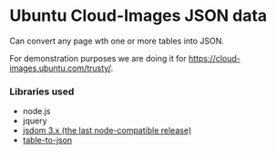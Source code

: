 # Ubuntu Cloud-Images JSON data

Can convert any page wth one or more tables into JSON.

For demonstration purposes we are doing it for https://cloud-images.ubuntu.com/trusty/.

### Libraries used

* node.js
* jquery
* [jsdom 3.x (the last node-compatible release)](https://github.com/tmpvar/jsdom/tree/3.x)
* [table-to-json](https://github.com/lightswitch05/table-to-json)

